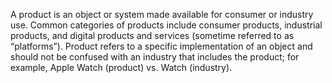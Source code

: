 A product is an object or system made available for consumer or industry use.  Common categories of products include consumer products, industrial products, and digital products and services (sometime referred to as “platforms”).  Product refers to a specific implementation of an object and should not be confused with an industry that includes the product; for example, Apple Watch (product) vs. Watch (industry).
